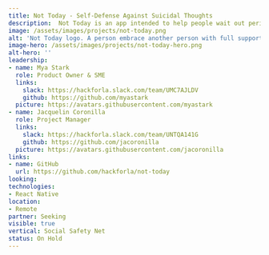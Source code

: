 ```yaml
---
title: Not Today - Self-Defense Against Suicidal Thoughts
description:  Not Today is an app intended to help people wait out periods of suicidal thinking without acting on their thoughts.
image: /assets/images/projects/not-today.png
alt: 'Not Today logo. A person embrace another person with full support. Art by C.W. Moss'
image-hero: /assets/images/projects/not-today-hero.png
alt-hero: ''
leadership:
- name: Mya Stark
  role: Product Owner & SME
  links:
    slack: https://hackforla.slack.com/team/UMC7AJLDV
    github: https://github.com/myastark
  picture: https://avatars.githubusercontent.com/myastark
- name: Jacquelin Coronilla
  role: Project Manager
  links:
    slack: https://hackforla.slack.com/team/UNTQA141G
    github: https://github.com/jacoronilla
  picture: https://avatars.githubusercontent.com/jacoronilla
links:
- name: GitHub
  url: https://github.com/hackforla/not-today
looking: 
technologies:
- React Native
location:
- Remote
partner: Seeking
visible: true
vertical: Social Safety Net
status: On Hold
---
```


